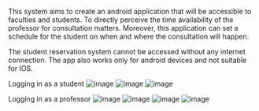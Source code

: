 This system aims to create an android application that will be accessible to faculties and students. 
To directly perceive the time availability of the professor for consultation matters. 
Moreover, this application can set a schedule for the student on when and where the consultation will happen.

The student reservation system cannot be accessed without any internet connection.
The app also works only for android devices and not suitable for IOS.

Logging in as a student
![image](https://github.com/user-attachments/assets/d77c8f72-9e86-4f41-97a3-b5d41b2f3826)
![image](https://github.com/user-attachments/assets/8986bc15-b630-4104-a8df-bd951252a76c)
![image](https://github.com/user-attachments/assets/ef570df4-1f53-4acd-8183-cc6276001b5d)

Logging in as a professor
![image](https://github.com/user-attachments/assets/91a2e57b-fcfb-4f2c-a47a-22c4d19fcc74)
![image](https://github.com/user-attachments/assets/661c8525-179c-4dec-8701-7e575bf0024a)
![image](https://github.com/user-attachments/assets/18e02eef-fbbb-4b60-80d0-83aeffa4a37a)
![image](https://github.com/user-attachments/assets/d68a098c-0f5e-4985-a17d-ed5c0f3a058b)







